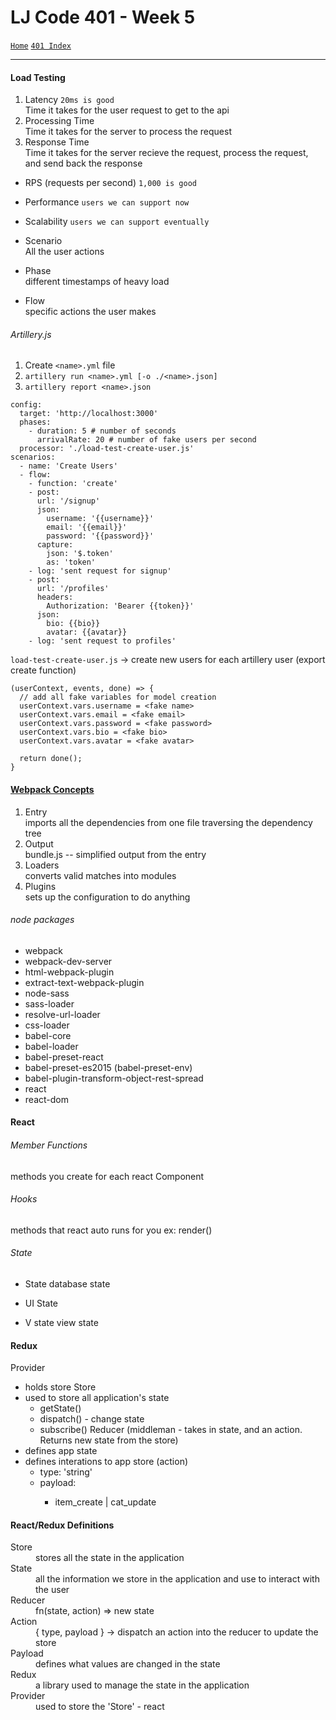# LJ Code 401 - Week 5
[`Home`](../README.md) [`401 Index`](401_README.md)
<hr>

#### Load Testing
1. Latency `20ms is good` </br>
   Time it takes for the user request to get to the api 
2. Processing Time </br>
   Time it takes for the server to process the request
3. Response Time </br>
   Time it takes for the server recieve the request, process the request, and send back the response

- RPS (requests per second) `1,000 is good`

- Performance `users we can support now`

- Scalability `users we can support eventually`

- Scenario </br>
  All the user actions


- Phase </br>
  different timestamps of heavy load

- Flow </br>
  specific actions the user makes

###### Artillery.js
1. Create `<name>.yml` file
2. `artillery run <name>.yml [-o ./<name>.json]`
3. `artillery report <name>.json`  

```
config:
  target: 'http://localhost:3000'
  phases:
    - duration: 5 # number of seconds
      arrivalRate: 20 # number of fake users per second
  processor: './load-test-create-user.js'
scenarios:
  - name: 'Create Users'
  - flow:
    - function: 'create'
    - post:
      url: '/signup'
      json:
        username: '{{username}}'
        email: '{{email}}'
        password: '{{password}}'
      capture:
        json: '$.token'
        as: 'token'
    - log: 'sent request for signup'
    - post:
      url: '/profiles'
      headers:
        Authorization: 'Bearer {{token}}'
      json:
        bio: {{bio}}
        avatar: {{avatar}}
    - log: 'sent request to profiles'
```

`load-test-create-user.js` -> create new users for each artillery user (export create function) 
```
(userContext, events, done) => {
  // add all fake variables for model creation
  userContext.vars.username = <fake name>
  userContext.vars.email = <fake email>
  userContext.vars.password = <fake password>
  userContext.vars.bio = <fake bio>
  userContext.vars.avatar = <fake avatar>
  
  return done();
}
```

#### [Webpack Concepts](https://webpack.js.org/concepts/)
1. Entry </br>
   imports all the dependencies from one file traversing the dependency tree
2. Output </br>
   bundle.js -- simplified output from the entry
3. Loaders </br>
   converts valid matches into modules
4. Plugins </br>
   sets up the configuration to do anything

###### node packages
- webpack
- webpack-dev-server
- html-webpack-plugin
- extract-text-webpack-plugin
- node-sass
- sass-loader
- resolve-url-loader
- css-loader
- babel-core
- babel-loader
- babel-preset-react
- babel-preset-es2015 (babel-preset-env)
- babel-plugin-transform-object-rest-spread
- react
- react-dom

#### React

###### Member Functions
methods you create for each react Component

###### Hooks
methods that react auto runs for you
ex: render()

###### State
- State
database state

- UI State

- V state
view state

#### Redux

Provider
  - holds store
Store
  - used to store all application's state
    - getState()
    - dispatch() - change state
    - subscribe()
Reducer (middleman - takes in state, and an action. Returns new state from the store)
  - defines app state
  - defines interations to app store
  (action)
    - type: 'string'
    - payload: <anything>
      - item_create | cat_update

#### React/Redux Definitions
<dl>
  <dt>Store</dt>
  <dd>stores all the state in the application</dd>

  <dt>State</dt>
  <dd>all the information we store in the application and use to interact with the user</dd>

  <dt>Reducer</dt>
  <dd>fn(state, action) => new state</dd>

  <dt>Action</dt>
  <dd>{ type, payload } -> dispatch an action into the reducer to update the store</dd>

  <dt>Payload</dt>
  <dd>defines what values are changed in the state</dd>

  <dt>Redux</dt>
  <dd>a library used to manage the state in the application</dd>

  <dt>Provider</dt>
  <dd>used to store the 'Store' - react</dd>
</dl>